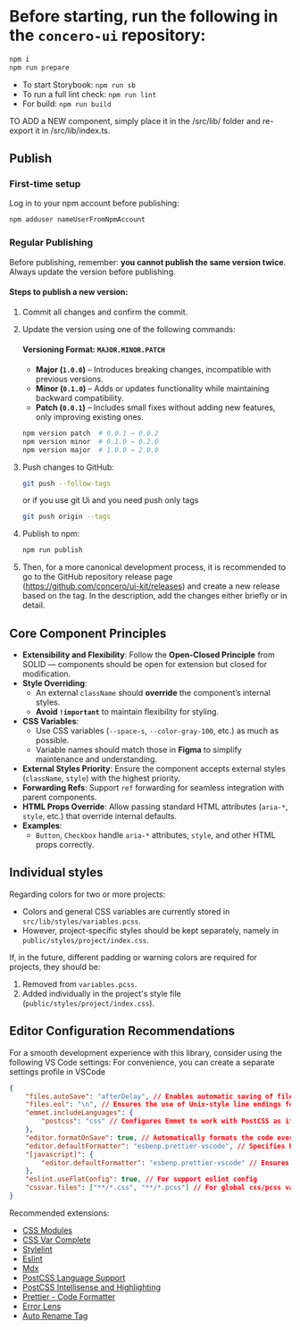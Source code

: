 # Before starting, run the following in the `concero-ui` repository:

```bash
npm i
npm run prepare
```

- To start Storybook: `npm run sb`
- To run a full lint check: `npm run lint`
- For build: `npm run build`

TO ADD a NEW component, simply place it in the /src/lib/ folder and re-export it in /src/lib/index.ts.

## Publish

### First-time setup

Log in to your npm account before publishing:

```bash
npm adduser nameUserFromNpmAccount
```

### Regular Publishing

Before publishing, remember: **you cannot publish the same version twice**.
Always update the version before publishing.

#### Steps to publish a new version:

1. Commit all changes and confirm the commit.
2. Update the version using one of the following commands:

    #### Versioning Format: `MAJOR.MINOR.PATCH`

    - **Major (`1.0.0`)** – Introduces breaking changes, incompatible with previous versions.
    - **Minor (`0.1.0`)** – Adds or updates functionality while maintaining backward compatibility.
    - **Patch (`0.0.1`)** – Includes small fixes without adding new features, only improving existing ones.

    ```bash
    npm version patch  # 0.0.1 → 0.0.2
    npm version minor  # 0.1.0 → 0.2.0
    npm version major  # 1.0.0 → 2.0.0
    ```

3. Push changes to GitHub:
    ```bash
    git push --follow-tags
    ```
    or if you use git Ui and you need push only tags
    ```bash
    git push origin --tags
    ```
4. Publish to npm:
    ```bash
    npm run publish
    ```
5. Then, for a more canonical development process, it is recommended to go to the GitHub repository release page (https://github.com/concero/ui-kit/releases) and create a new release based on the tag. In the description, add the changes either briefly or in detail.

## Core Component Principles

- **Extensibility and Flexibility**: Follow the **Open-Closed Principle** from SOLID — components should be open for extension but closed for modification.
- **Style Overriding**:
    - An external `className` should **override** the component’s internal styles.
    - **Avoid `!important`** to maintain flexibility for styling.
- **CSS Variables**:
    - Use CSS variables (`--space-s`, `--color-gray-100`, etc.) as much as possible.
    - Variable names should match those in **Figma** to simplify maintenance and understanding.
- **External Styles Priority**: Ensure the component accepts external styles (`className`, `style`) with the highest priority.
- **Forwarding Refs**: Support `ref` forwarding for seamless integration with parent components.
- **HTML Props Override**: Allow passing standard HTML attributes (`aria-*`, `style`, etc.) that override internal defaults.
- **Examples**:
    - `Button`, `Checkbox` handle `aria-*` attributes, `style`, and other HTML props correctly.

## Individual styles

Regarding colors for two or more projects:

- Colors and general CSS variables are currently stored in `src/lib/styles/variables.pcss`.
- However, project-specific styles should be kept separately, namely in `public/styles/project/index.css`.

If, in the future, different padding or warning colors are required for projects, they should be:

1. Removed from `variables.pcss`.
2. Added individually in the project's style file (`public/styles/project/index.css`).

## Editor Configuration Recommendations

For a smooth development experience with this library, consider using the following VS Code settings:
For convenience, you can create a separate settings profile in VSCode

```json
{
	"files.autoSave": "afterDelay", // Enables automatic saving of files after a short delay, ensuring no work is lost.
	"files.eol": "\n", // Ensures the use of Unix-style line endings for consistency across platforms.
	"emmet.includeLanguages": {
		"postcss": "css" // Configures Emmet to work with PostCSS as if it were CSS, improving productivity with shorthand syntax.
	},
	"editor.formatOnSave": true, // Automatically formats the code every time a file is saved.
	"editor.defaultFormatter": "esbenp.prettier-vscode", // Specifies Prettier as the default code formatter for all file types.
	"[javascript]": {
		"editor.defaultFormatter": "esbenp.prettier-vscode" // Ensures Prettier is used as the formatter specifically for JavaScript files.
	},
	"eslint.useFlatConfig": true, // For support eslint config
	"cssvar.files": ["**/*.css", "**/*.pcss"] // For global css/pcss variables
}
```

Recommended extensions:

- [CSS Modules](https://marketplace.visualstudio.com/items?itemName=clinyong.vscode-css-modules)
- [CSS Var Complete](https://marketplace.visualstudio.com/items?itemName=phoenisx.cssvar)
- [Stylelint](https://marketplace.visualstudio.com/items?itemName=stylelint.vscode-stylelint)
- [Eslint](https://marketplace.visualstudio.com/items?itemName=dbaeumer.vscode-eslint)
- [Mdx](https://marketplace.visualstudio.com/items?itemName=unifiedjs.vscode-mdx)
- [PostCSS Language Support](https://marketplace.visualstudio.com/items?itemName=csstools.postcss)
- [PostCSS Intellisense and Highlighting](https://marketplace.visualstudio.com/items?itemName=vunguyentuan.vscode-postcss)
- [Prettier - Code Formatter](https://marketplace.visualstudio.com/items?itemName=esbenp.prettier-vscode)
- [Error Lens](https://marketplace.visualstudio.com/items?itemName=usernamehw.errorlens)
- [Auto Rename Tag](https://marketplace.visualstudio.com/items?itemName=formulahendry.auto-rename-tag)
